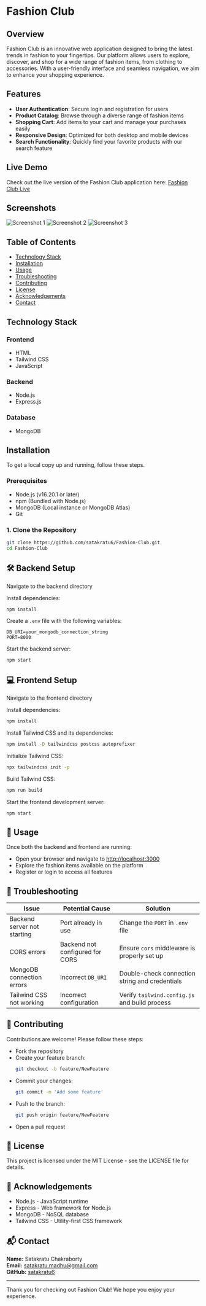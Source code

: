 # Fashion Club

## Overview
Fashion Club is an innovative web application designed to bring the latest trends in fashion to your fingertips. Our platform allows users to explore, discover, and shop for a wide range of fashion items, from clothing to accessories. With a user-friendly interface and seamless navigation, we aim to enhance your shopping experience.

## Features
- **User Authentication**: Secure login and registration for users
- **Product Catalog**: Browse through a diverse range of fashion items
- **Shopping Cart**: Add items to your cart and manage your purchases easily
- **Responsive Design**: Optimized for both desktop and mobile devices
- **Search Functionality**: Quickly find your favorite products with our search feature

## Live Demo
Check out the live version of the Fashion Club application here: [Fashion Club Live](https://your-live-demo-url.com)

## Screenshots
![Screenshot 1](https://drive.google.com/file/d/1Z4Dhf2_ohiucog_IB4gROzxnRrU9yT7a/view?usp=sharing)
![Screenshot 2](https://drive.google.com/file/d/1uBt3VNa7ZpcePyxPrXx8MXFyuCdBgR3t/view?usp=sharing)
![Screenshot 3](https://drive.google.com/file/d/12X71Ll7H9HuFmoqyRmWs37qHbDEsaTTe/view?usp=sharing)

## Table of Contents
- [Technology Stack](#technology-stack)
- [Installation](#installation)
- [Usage](#usage)
- [Troubleshooting](#troubleshooting)
- [Contributing](#contributing)
- [License](#license)
- [Acknowledgements](#acknowledgements)
- [Contact](#contact)

## Technology Stack
### Frontend
- HTML
- Tailwind CSS
- JavaScript

### Backend
- Node.js
- Express.js

### Database
- MongoDB

## Installation
To get a local copy up and running, follow these steps.

### Prerequisites
- Node.js (v16.20.1 or later)
- npm (Bundled with Node.js)
- MongoDB (Local instance or MongoDB Atlas)
- Git

### 1. Clone the Repository
```bash
git clone https://github.com/satakratu6/Fashion-Club.git
cd Fashion-Club
```
## 🛠️ Backend Setup

Navigate to the backend directory

Install dependencies:

```bash
npm install
```

Create a `.env` file with the following variables:

```env
DB_URI=your_mongodb_connection_string
PORT=8000
```

Start the backend server:

```bash
npm start
```

## 💻 Frontend Setup

Navigate to the frontend directory

Install dependencies:

```bash
npm install
```

Install Tailwind CSS and its dependencies:

```bash
npm install -D tailwindcss postcss autoprefixer
```

Initialize Tailwind CSS:

```bash
npx tailwindcss init -p
```

Build Tailwind CSS:

```bash
npm run build
```

Start the frontend development server:

```bash
npm start
```

## 🚀 Usage

Once both the backend and frontend are running:

- Open your browser and navigate to [http://localhost:3000](http://localhost:3000)
- Explore the fashion items available on the platform
- Register or login to access all features

## 🧩 Troubleshooting

| Issue                      | Potential Cause                | Solution                                      |
|---------------------------|--------------------------------|-----------------------------------------------|
| Backend server not starting | Port already in use            | Change the `PORT` in `.env` file              |
| CORS errors                | Backend not configured for CORS | Ensure `cors` middleware is properly set up   |
| MongoDB connection errors | Incorrect `DB_URI`             | Double-check connection string and credentials |
| Tailwind CSS not working  | Incorrect configuration         | Verify `tailwind.config.js` and build process |

## 🤝 Contributing

Contributions are welcome! Please follow these steps:

- Fork the repository
- Create your feature branch:
  ```bash
  git checkout -b feature/NewFeature
  ```
- Commit your changes:
  ```bash
  git commit -m 'Add some feature'
  ```
- Push to the branch:
  ```bash
  git push origin feature/NewFeature
  ```
- Open a pull request

## 📄 License

This project is licensed under the MIT License - see the LICENSE file for details.

## 🙏 Acknowledgements

- Node.js - JavaScript runtime
- Express - Web framework for Node.js
- MongoDB - NoSQL database
- Tailwind CSS - Utility-first CSS framework

## 📬 Contact

**Name:** Satakratu Chakraborty  
**Email:** [satakratu.madhu@gmail.com](mailto:satakratu.madhu@gmail.com)  
**GitHub:** [satakratu6](https://github.com/satakratu6)

---

Thank you for checking out Fashion Club! We hope you enjoy your experience.
